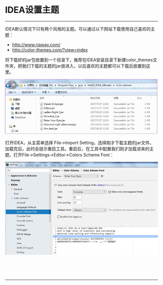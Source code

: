 # IDEA设置主题

---

IDEA默认情况下只有两个风格的主题。可以通过以下网站下载使用自己喜欢的主题：

* http://www.riaway.com/
* http://color-themes.com/?view=index

将下载好的jar包放置到一个目录下，推荐在IDEA安装目录下新建color_themes文件夹，把我们下载的主题的jar放进入，以后喜欢的主题都可以下载后放置到这里。

![img](images/1591518251786.png)

打开IDEA，从主菜单选择 File->Import Setting，选择刚才下载主题的jar文件。加载完后，此时会提示重启工具。重启后，在工具中配置我们刚才加载进来的主题，打开File->Settings->Editor->Colors Scheme Font：

![img](images/1591518251787.png)



<br/><br/><br/>

---


